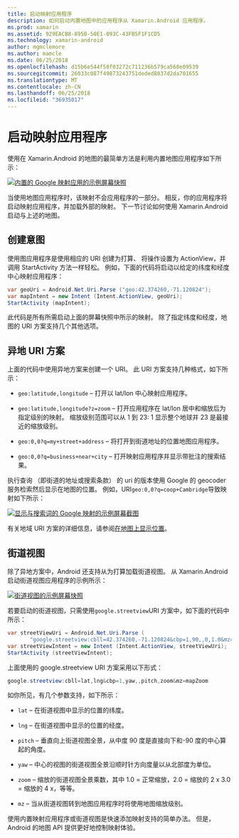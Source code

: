```yaml
---
title: 启动映射应用程序
description: 如何启动内置地图中的应用程序从 Xamarin.Android 应用程序。
ms.prod: xamarin
ms.assetid: 929EACB8-8950-50E1-093C-43FB5F1F1CD5
ms.technology: xamarin-android
author: mgmclemore
ms.author: mamcle
ms.date: 06/25/2018
ms.openlocfilehash: d15b6e544f58f03272c711236b579ca568e09539
ms.sourcegitcommit: 26033c087f49873243751deded8037d2da701655
ms.translationtype: MT
ms.contentlocale: zh-CN
ms.lasthandoff: 06/25/2018
ms.locfileid: "36935017"
---
```

# <a name="launching-the-maps-application"></a>启动映射应用程序

使用在 Xamarin.Android 的地图的最简单方法是利用内置地图应用程序如下所示：

[![内置的 Google 映射应用的示例屏幕快照](maps-application-images/01-mapsapplication.png)](maps-application-images/01-mapsapplication.png#lightbox)

当使用地图应用程序时，该映射不会应用程序的一部分。 相反，你的应用程序将启动映射应用程序，并加载外部的映射。 下一节讨论如何使用 Xamarin.Android 启动与上述的地图。


## <a name="creating-the-intent"></a>创建意图

使用图应用程序是使用相应的 URI 创建为打算、 将操作设置为 ActionView，并调用 StartActivity 方法一样轻松。 例如，下面的代码将启动以给定的纬度和经度中心映射应用程序：

```csharp
var geoUri = Android.Net.Uri.Parse ("geo:42.374260,-71.120824");
var mapIntent = new Intent (Intent.ActionView, geoUri);
StartActivity (mapIntent);
```

此代码是所有所需启动上面的屏幕快照中所示的映射。 除了指定纬度和经度，地图的 URI 方案支持几个其他选项。


## <a name="geo-uri-scheme"></a>异地 URI 方案

上面的代码中使用异地方案来创建一个 URI。 此 URI 方案支持几种格式，如下所示：

-   `geo:latitude,longitude` &ndash; 打开以 lat/lon 中心映射应用程序。 

-   `geo:latitude,longitude?z=zoom` &ndash; 打开应用程序在 lat/lon 居中和缩放后为指定级别的映射。 缩放级别范围可以从 1 到 23: 1 显示整个地球并 23 是最接近的缩放级别。

-   `geo:0,0?q=my+street+address` &ndash; 将打开到街道地址的位置地图应用程序。 

-   `geo:0,0?q=business+near+city` &ndash; 打开映射应用程序并显示带批注的搜索结果。 


执行查询 （即街道的地址或搜索条款） 的 uri 的版本使用 Google 的 geocoder 服务检索然后显示在地图的位置。 例如，URI`geo:0,0?q=coop+Cambridge`导致映射如下所示：

[![显示与搜索词的 Google 映射的示例屏幕截图](maps-application-images/02-mapsearch.png)](maps-application-images/02-mapsearch.png#lightbox)



有关地域 URI 方案的详细信息，请参阅[在地图上显示位置](http://developer.android.com/guide/components/intents-common.html#Maps)。


## <a name="street-view"></a>街道视图

除了异地方案中，Android 还支持从为打算加载街道视图。 从 Xamarin.Android 启动街道视图应用程序的示例所示：

[![街道视图的示例屏幕快照](maps-application-images/03-streetview.png)](maps-application-images/03-streetview.png#lightbox)

若要启动的街道视图，只需使用`google.streetview`URI 方案中，如下面的代码中所示：

```csharp
var streetViewUri = Android.Net.Uri.Parse (
       "google.streetview:cbll=42.374260,-71.120824&cbp=1,90,,0,1.0&mz=20");  
var streetViewIntent = new Intent (Intent.ActionView, streetViewUri);  
StartActivity (streetViewIntent);
```

上面使用的 google.streetview URI 方案采用以下形式：

```csharp
google.streetview:cbll=lat,lng&cbp=1,yaw,,pitch,zoom&mz=mapZoom
```

如你所见，有几个参数支持，如下所示：

-   `lat` &ndash; 在街道视图中显示的位置的纬度。

-   `lng` &ndash; 在街道视图中显示的位置的经度。

-   `pitch` &ndash; 垂直向上街道视图全景，从中度 90 度是直接向下和-90 度的中心算起的角度。

-   `yaw` &ndash; 中心的视图的街道视图全景沿顺时针方向度量以从北部度为单位。

-   `zoom` &ndash; 缩放的街道视图全景乘数，其中 1.0 = 正常缩放，2.0 = 缩放的 2 x 3.0 = 缩放的 4 x，等等。

-   `mz` &ndash; 当从街道视图转到地图应用程序时将使用地图缩放级别。


使用内置映射应用程序或街道视图是快速添加映射支持的简单办法。 但是，Android 的地图 API 提供更好地控制映射体验。
